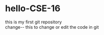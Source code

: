 # hello-CSE-16
this is my first git repository
<br>
change-- this to change or edit the code in git
